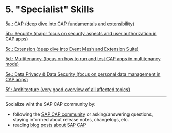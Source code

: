 # 5. "Specialist" Skills

[5a.: CAP (deep dive into CAP fundamentals and extensibility)](https://github.com/msg-CareerPaths/SAP-CAP-Persona/blob/main/chapters/specialist-skills/005a-CAP-Specialist.md)

[5b.: Security (major focus on security aspects and user authorization in CAP apps)](https://github.com/msg-CareerPaths/SAP-CAP-Persona/blob/main/chapters/specialist-skills/005b-Security-Specialist.md)

[5c.: Extension (deep dive into Event Mesh and Extension Suite)](https://github.com/msg-CareerPaths/SAP-CAP-Persona/blob/main/chapters/specialist-skills/005c-Extension-Specialist.md)

[5d.: Multitenancy (focus on how to run and test CAP apps in multitenancy mode)](https://github.com/msg-CareerPaths/SAP-CAP-Persona/blob/main/chapters/specialist-skills/005d-Multitenancy-Specialist.md)

[5e.: Data Privacy & Data Security (focus on personal data management in CAP apps)](https://github.com/msg-CareerPaths/SAP-CAP-Persona/blob/main/chapters/specialist-skills/005e-Data-Privacy-%26-Data-Security-Specialist.md)

[5f.: Architecture (very good overview of all affected topics)](https://github.com/msg-CareerPaths/SAP-CAP-Persona/blob/main/chapters/specialist-skills/005f-Architecture-Specialist.md)

---

Socialize wiht the SAP CAP community by:

- following the [SAP CAP community](https://community.sap.com/topics/cloud-application-programming) or asking/answering questions, staying informed about release notes, changelogs, etc.
- reading [blog posts about SAP CAP](https://community.sap.com/search/?ct=blog&mt=9f13aee1-834c-4105-8e43-ee442775e5ce&q=cloud%20application%20programming)
